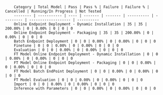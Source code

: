 
        Category | Total Model | Pass | Pass % | Failure | Failure % | Cancelled | Running/In Progress | Not Tested
        -------- | ----------- | ---- | ------- | ------- | ---------- | --------- | ------------------- | ----------
        Online Endpoint Deployment - Dynamic Installation | 35 | 35 | 200.00% | 0 | 0.00% | 0 | 0 | 0
        Online Endpoint Deployment - Packaging | 35 | 35 | 200.00% | 0 | 0.00% | 0 | 0 | 0
        Batch Endpoint Deployment | 0 | 0 | 0.00% | 0 | 0.00% | 0 | 0 | 0
        Finetune | 0 | 0 | 0.00% | 0 | 0.00% | 0 | 0 | 0
        Evaluation | 0 | 0 | 0.00% | 0 | 0.00% | 0 | 0 | 0
        FT Model Online Endpoint Deployment - Dynamic Installation | 0 | 0 | 0.00% | 0 | 0.00% | 0 | 0 | 0
        FT Model Online Endpoint Deployment - Packaging | 0 | 0 | 0.00% | 0 | 0.00% | 0 | 0 | 0
        FT Model Batch EndPoint Deployment | 0 | 0 | 0.00% | 0 | 0.00% | 0 | 0 | 0
        FT Model Evaluation | 0 | 0 | 0.00% | 0 | 0.00% | 0 | 0 | 0
        Import | 0 | 0 | 0.00% | 0 | 0.00% | 0 | 0 | 0
        Inference with Parameters | 0 | 0 | 0.00% | 0 | 0.00% | 0 | 0 | 0
        